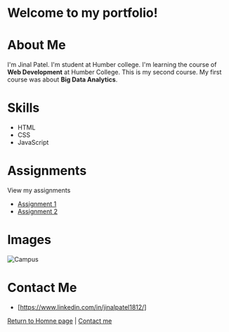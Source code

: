 # Welcome to my portfolio!

# About Me
I'm Jinal Patel. I'm student at Humber college. I'm learning the course of **Web Development** at Humber College. This is my second course. My first course was about **Big Data Analytics**.

# Skills
- HTML
- CSS
- JavaScript

# Assignments
View my assignments 
- [Assignment 1](https://github.com/Coder-Jinal/Assignment1n01714049)
- [Assignment 2](https://github.com/Coder-Jinal/C-Sharp-Assignment-2.git)

# Images
![Campus](https://ecosystem-energy.com/wp-content/uploads/2023/04/Humber_College-1.jpg)

# Contact Me
- [https://www.linkedin.com/in/jinalpatel1812/]

[Return to Homne page](https://github.com/Coder-Jinal/Markdown-Portfolio.git) | [Contact me](https://www.linkedin.com/in/jinalpatel1812/)



